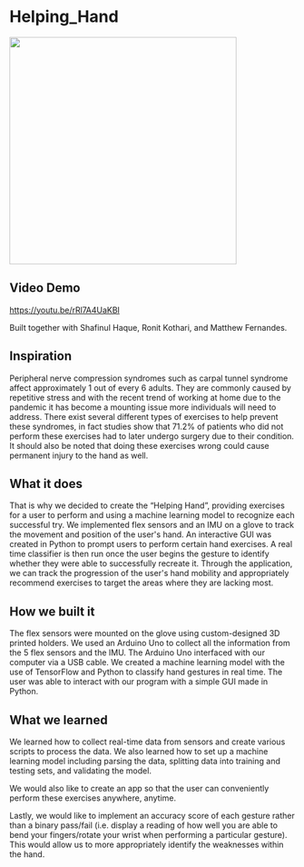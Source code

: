 # Helping_Hand
<img src="https://user-images.githubusercontent.com/15254803/113495887-9340dd00-94c2-11eb-8965-c73ada8f6434.JPG" height="400" />

## Video Demo
https://youtu.be/rRl7A4UaKBI 

Built together with Shafinul Haque, Ronit Kothari, and Matthew Fernandes.

## Inspiration
Peripheral nerve compression syndromes such as carpal tunnel syndrome affect approximately 1 out of every 6 adults. They are commonly caused by repetitive stress and with the recent trend of working at home due to the pandemic it has become a mounting issue more individuals will need to address. There exist several different types of exercises to help prevent these syndromes, in fact studies show that 71.2% of patients who did not perform these exercises had to later undergo surgery due to their condition. It should also be noted that doing these exercises wrong could cause permanent injury to the hand as well. 

## What it does
That is why we decided to create the “Helping Hand”, providing exercises for a user to perform and using a machine learning model to recognize each successful try. We implemented flex sensors and an IMU on a glove to track the movement and position of the user's hand. An interactive GUI was created in Python to prompt users to perform certain hand exercises. A real time classifier is then run once the user begins the gesture to identify whether they were able to successfully recreate it. Through the application, we can track the progression of the user's hand mobility and appropriately recommend exercises to target the areas where they are lacking most.

## How we built it
The flex sensors were mounted on the glove using custom-designed 3D printed holders. We used an Arduino Uno to collect all the information from the 5 flex sensors and the IMU. The Arduino Uno interfaced with our computer via a USB cable. We created a machine learning model with the use of TensorFlow and Python to classify hand gestures in real time. The user was able to interact with our program with a simple GUI made in Python.

## What we learned
We learned how to collect real-time data from sensors and create various scripts to process the data. We also learned how to set up a machine learning model including parsing the data, splitting data into training and testing sets, and validating the model.


We would also like to create an app so that the user can conveniently perform these exercises anywhere, anytime. 

Lastly, we would like to implement an accuracy score of each gesture rather than a binary pass/fail (i.e. display a reading of how well you are able to bend your fingers/rotate your wrist when performing a particular gesture). This would allow us to more appropriately identify the weaknesses within the hand. 

